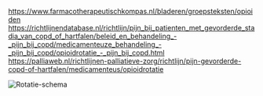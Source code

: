 https://www.farmacotherapeutischkompas.nl/bladeren/groepsteksten/opioiden
https://richtlijnendatabase.nl/richtlijn/pijn_bij_patienten_met_gevorderde_stadia_van_copd_of_hartfalen/beleid_en_behandeling_-_pijn_bij_copd/medicamenteuze_behandeling_-_pijn_bij_copd/opioidrotatie_-_pijn_bij_copd.html
https://palliaweb.nl/richtlijnen-palliatieve-zorg/richtlijn/pijn-gevorderde-copd-of-hartfalen/medicamenteus/opioidrotatie




![Rotatie-schema](https://github.com/melvio/medicatie-voorschrijven-notes/assets/31448155/939d34c2-582c-4bb4-8399-89bcfb98952b)
